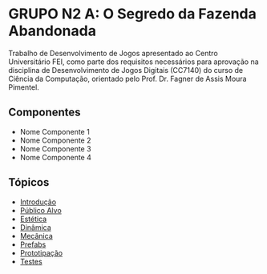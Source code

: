 # GRUPO N2 A: O Segredo da Fazenda Abandonada

Trabalho de Desenvolvimento de Jogos apresentado ao Centro Universitário FEI, como parte dos requisitos necessários para aprovação na disciplina de Desenvolvimento de Jogos Digitais (CC7140) do curso de Ciência da Computação, orientado pelo Prof. Dr. Fagner de Assis Moura Pimentel.

## Componentes
- Nome Componente 1
- Nome Componente 2
- Nome Componente 3
- Nome Componente 4

## Tópicos
- [Introdução](./docs/1-introducao.md)
- [Público Alvo](./docs/2-publico-alvo.md)
- [Estética](./docs/3-estetica.md)
- [Dinâmica](./docs/4-dinamica.md)
- [Mecânica](./docs/5-mecanica.md)
- [Prefabs](./docs/6-prefabs.md)
- [Prototipação](./docs/7-prototipacao.md)
- [Testes](./docs/8-testes.md)
